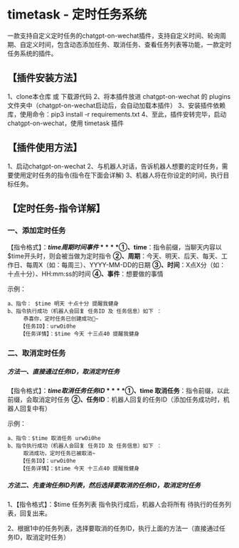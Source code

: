 # timetask - 定时任务系统
一款支持自定义定时任务的chatgpt-on-wechat插件，支持自定义时间、轮询周期、自定义时间，包含动态添加任务、取消任务、查看任务列表等功能，一款定时任务系统的插件。


## **【插件安装方法】**
1、clone本仓库 或 下载源代码
2、将本插件放进 chatgpt-on-wechat 的 plugins 文件夹中（chatgpt-on-wechat启动后，会自动加载本插件）
3、安装插件依赖库，使用命令：pip3 install -r requirements.txt
4、至此，插件安转完毕，启动chatgpt-on-wechat，使用 timetask 插件


## **【插件使用方法】**
1、启动chatgpt-on-wechat
2、与机器人对话，告诉机器人想要的定时任务，需要使用定时任务的指令(指令在下面会详解)
3、机器人将在你设定的时间，执行目标任务。

## **【定时任务-指令详解】**

### **一、添加定时任务**

【指令格式】：**$time 周期 时间 事件**
**①、$time**：指令前缀，当聊天内容以$time开头时，则会被当做为定时指令
**②、周期**：今天、明天、后天、每天、工作日、每周X（如：每周三）、YYYY-MM-DD的日期
**③、时间**：X点X分（如：十点十分）、HH:mm:ss的时间
**④、事件**：想要做的事情

示例：
```
a、指令： $time 明天 十点十分 提醒我健身
b、指令执行成功（机器人会回复 任务ID 及 任务信息）如下 ：
	 恭喜你，定时任务已创建成功🎉~
	【任务ID】：urwOi0he
	【任务详情】：$time 今天 十三点40 提醒我健身
```
	
	
### **二、取消定时任务**

##### **方法一、直接通过任务ID，取消定时任务**

【指令格式】：**$time 取消任务 任务ID**
**①、$time 取消任务**：指令前缀，以此前缀，会取消定时任务
**②、任务ID**：机器人回复的任务ID（添加任务成功时，机器人回复中有）

示例：
```
a、指令：$time 取消任务 urwOi0he
b、指令执行成功（机器人会回复 任务ID 及 任务信息）如下 ：
	 取消成功，定时任务已被取消~
	【任务ID】：urwOi0he
	【任务详情】：$time 今天 十三点40 提醒我健身
```
	
	

##### **方法二、先查询任务ID列表，然后选择要取消的任务ID，取消定时任务**

1、【指令格式】：$time 任务列表
指令执行成后，机器人会将所有 待执行的任务列表，回复出来。

2、根据1中的任务列表，选择要取消的任务ID，执行上面的方法一（直接通过任务ID，取消定时任务）
